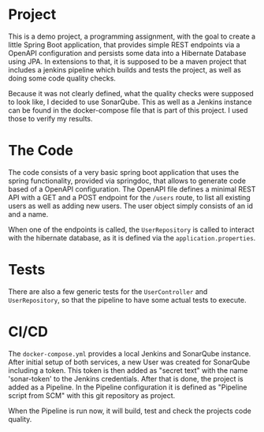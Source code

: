 # Project

This is a demo project, a programming assignment, with the goal to create a little Spring Boot application, that provides simple REST endpoints via a OpenAPI configuration and persists some data into a Hibernate Database using JPA.
In extensions to that, it is supposed to be a maven project that includes a jenkins pipeline which builds and tests the project, as well as doing some code quality checks.

Because it was not clearly defined, what the quality checks were supposed to look like, I decided to use SonarQube. This as well as a Jenkins instance can be found in the docker-compose file that is part of this project. I used those to verify my results.

# The Code

The code consists of a very basic spring boot application that uses the spring functionality, provided via springdoc, that allows to generate code based of a OpenAPI configuration.
The OpenAPI file defines a minimal REST API with a GET and a POST endpoint for the `/users` route, to list all existing users as well as adding new users. The user object simply consists of an id and a name.

When one of the endpoints is called, the `UserRepository` is called to interact with the hibernate database, as it is defined via the `application.properties`.

# Tests

There are also a few generic tests for the `UserController` and `UserRepository`, so that the pipeline to have some actual tests to execute.

# CI/CD

The `docker-compose.yml` provides a local Jenkins and SonarQube instance. After initial setup of both services, a new User was created for SonarQube including a token. This token is then added as "secret text" with the name 'sonar-token' to the Jenkins credentials.
After that is done, the project is added as a Pipeline. In the Pipeline configuration it is defined as "Pipeline script from SCM" with this git repository as project.

When the Pipeline is run now, it will build, test and check the projects code quality.